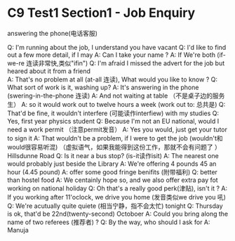 # C9 Test1 Section1 - Job Enquiry

answering the phone(电话客服)

Q: I'm running about the job, I understand you have vacant
Q: I'd like to find out a few more detail, if I may
A: Can I take your name ?
A: If We're both (if-we-re 连读非常快,类似"ifin")
Q: I'm afraid I missed the advert for the job but heared about it from a friend  
A: That's no problem at all (at-all 连读), What would you like to know ?
Q: What sort of work is it, washing up?
A: It's answering in the phone (swering-in-the-phone 连读)
A: And not waiting at table  （不是桌子边的服务生）
A: so it would work out to twelve hours a week (work out to: 总共是)
Q: That'd be fine, it wouldn't interfere (可能读作interfiew) with my studies
Q: Yes, first year physics student
Q: Because I'm not an EU national, would I need a work permit （注意permit发音）
A: Yes you would, just get your tutor to sign it
A: That wouldn't be a problem, if I were to get the job   (wouldn't和would很容易听混) （虚拟语气，如果我能得到这份工作，那就不会有问题了 ）
Hillsdunne Road
Q: Is it near a bus stop? (is-it读作isit)
A: The nearest one would probably just beside the Library
A: We're offering 4 pounds 45 an hour (4.45 pound)
A: offer some good fringe benifits (附带福利)
Q: better than hostel food
A: We centainly hope so, and we also offer extra pay fot working on national holiday
Q: Oh that's a really good perk(津贴), isn't it ?
A: If you working after 11'oclock, we drive you home (发音类似we drive you 吼)
Q: We're acutually quite quiete (相当宁静，指不会太忙) tonight
Q: Thursday is ok, that'd be 22nd(twenty-second) Octoboer
A: Could you bring along the name of two referees (推荐者) ?
Q: By the way, who should I ask for
A: Manuja